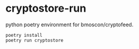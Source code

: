 
# cryptostore-run

python poetry environment for bmoscon/cryptofeed.

```
poetry install
poetry run cryptostore
```
